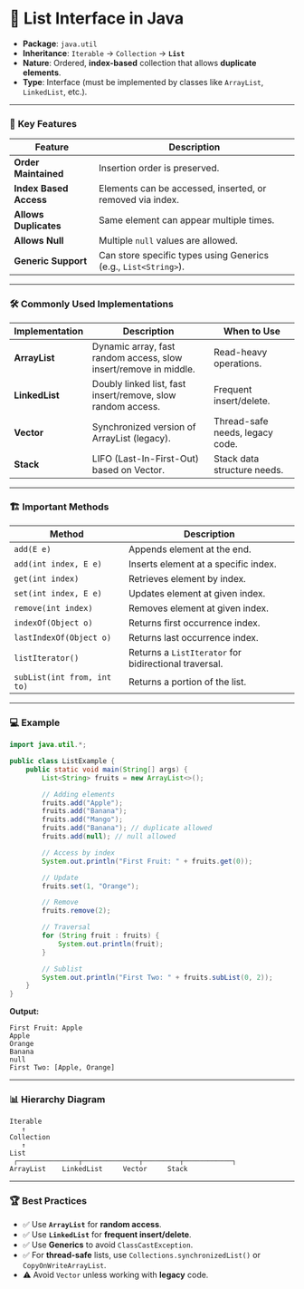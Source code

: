 # 📜 **List Interface in Java**

* **Package**: `java.util`
* **Inheritance**:
  `Iterable` → `Collection` → **`List`**
* **Nature**: Ordered, **index-based** collection that allows **duplicate elements**.
* **Type**: Interface (must be implemented by classes like `ArrayList`, `LinkedList`, etc.).

---

### 🚀 **Key Features**

| Feature                | Description                                                     |
| ---------------------- | --------------------------------------------------------------- |
| **Order Maintained**   | Insertion order is preserved.                                   |
| **Index Based Access** | Elements can be accessed, inserted, or removed via index.       |
| **Allows Duplicates**  | Same element can appear multiple times.                         |
| **Allows Null**        | Multiple `null` values are allowed.                             |
| **Generic Support**    | Can store specific types using Generics (e.g., `List<String>`). |

---

### 🛠 **Commonly Used Implementations**

| Implementation | Description                                                      | When to Use                     |
| -------------- | ---------------------------------------------------------------- | ------------------------------- |
| **ArrayList**  | Dynamic array, fast random access, slow insert/remove in middle. | Read-heavy operations.          |
| **LinkedList** | Doubly linked list, fast insert/remove, slow random access.      | Frequent insert/delete.         |
| **Vector**     | Synchronized version of ArrayList (legacy).                      | Thread-safe needs, legacy code. |
| **Stack**      | LIFO (Last-In-First-Out) based on Vector.                        | Stack data structure needs.     |

---

### 🏗 **Important Methods**

| Method                      | Description                                           |
| --------------------------- | ----------------------------------------------------- |
| `add(E e)`                  | Appends element at the end.                           |
| `add(int index, E e)`       | Inserts element at a specific index.                  |
| `get(int index)`            | Retrieves element by index.                           |
| `set(int index, E e)`       | Updates element at given index.                       |
| `remove(int index)`         | Removes element at given index.                       |
| `indexOf(Object o)`         | Returns first occurrence index.                       |
| `lastIndexOf(Object o)`     | Returns last occurrence index.                        |
| `listIterator()`            | Returns a `ListIterator` for bidirectional traversal. |
| `subList(int from, int to)` | Returns a portion of the list.                        |

---

### 💻 **Example**

```java
import java.util.*;

public class ListExample {
    public static void main(String[] args) {
        List<String> fruits = new ArrayList<>();

        // Adding elements
        fruits.add("Apple");
        fruits.add("Banana");
        fruits.add("Mango");
        fruits.add("Banana"); // duplicate allowed
        fruits.add(null); // null allowed

        // Access by index
        System.out.println("First Fruit: " + fruits.get(0));

        // Update
        fruits.set(1, "Orange");

        // Remove
        fruits.remove(2);

        // Traversal
        for (String fruit : fruits) {
            System.out.println(fruit);
        }

        // Sublist
        System.out.println("First Two: " + fruits.subList(0, 2));
    }
}
```

**Output:**

```
First Fruit: Apple
Apple
Orange
Banana
null
First Two: [Apple, Orange]
```

---

### 📊 **Hierarchy Diagram**

```
Iterable
   ↑
Collection
   ↑
List
 ┌───────────────┬──────────────┬─────────┬────────────┐
ArrayList    LinkedList     Vector     Stack
```

---

### 🏆 **Best Practices**

* ✅ Use **`ArrayList`** for **random access**.
* ✅ Use **`LinkedList`** for **frequent insert/delete**.
* ✅ Use **Generics** to avoid `ClassCastException`.
* ✅ For **thread-safe** lists, use `Collections.synchronizedList()` or `CopyOnWriteArrayList`.
* ⚠ Avoid `Vector` unless working with **legacy** code.

